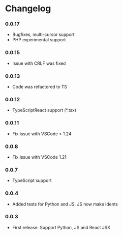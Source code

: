 Changelog
=========
### 0.0.17
-  Bugfixes, multi-cursor support
-  PHP experimental support

### 0.0.15
-  Issue with CRLF was fixed

### 0.0.13
-  Code was refactored to TS

### 0.0.12
-  TypeScriptReact support (*.tsx)

### 0.0.11
-  Fix issue with VSCode > 1.24 

### 0.0.8
-  Fix issue with VSCode 1.21

### 0.0.7
-  TypeScript support

### 0.0.4
-  Added tests for Python and JS. JS now make idents

### 0.0.3
-  First release. Support Python, JS and React JSX
